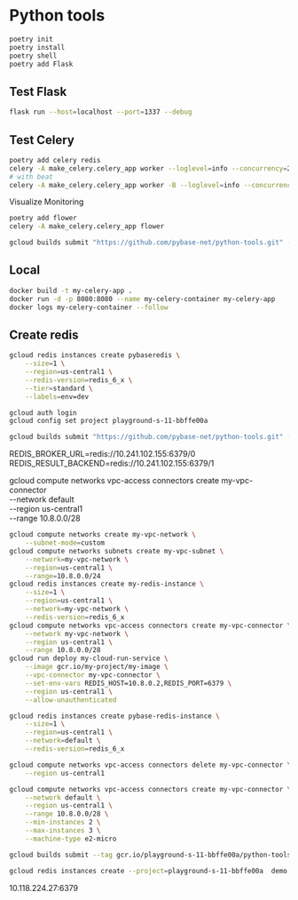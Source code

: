 # Python tools


```sh
poetry init
poetry install
poetry shell
poetry add Flask
```

## Test Flask

```sh
flask run --host=localhost --port=1337 --debug
```

## Test Celery

```sh
poetry add celery redis
celery -A make_celery.celery_app worker --loglevel=info --concurrency=2
# with beat
celery -A make_celery.celery_app worker -B --loglevel=info --concurrency=1
```

Visualize Monitoring

```sh
poetry add flower
celery -A make_celery.celery_app flower
```

```sh
gcloud builds submit "https://github.com/pybase-net/python-tools.git" --git-source-revision=main  --config=cloudbuild.yaml
```

## Local

```sh
docker build -t my-celery-app .
docker run -d -p 8080:8080 --name my-celery-container my-celery-app
docker logs my-celery-container --follow
```

## Create redis

```sh
gcloud redis instances create pybaseredis \
    --size=1 \
    --region=us-central1 \
    --redis-version=redis_6_x \
    --tier=standard \
    --labels=env=dev

gcloud auth login
gcloud config set project playground-s-11-bbffe00a

gcloud builds submit "https://github.com/pybase-net/python-tools.git" --git-source-revision=main  --config=cloudbuild.yaml
```

REDIS_BROKER_URL=redis://10.241.102.155:6379/0
REDIS_RESULT_BACKEND=redis://10.241.102.155:6379/1

gcloud compute networks vpc-access connectors create my-vpc-connector \
    --network default \
    --region us-central1 \
    --range 10.8.0.0/28

```sh
gcloud compute networks create my-vpc-network \
    --subnet-mode=custom
gcloud compute networks subnets create my-vpc-subnet \
    --network=my-vpc-network \
    --region=us-central1 \
    --range=10.8.0.0/24
gcloud redis instances create my-redis-instance \
    --size=1 \
    --region=us-central1 \
    --network=my-vpc-network \
    --redis-version=redis_6_x
gcloud compute networks vpc-access connectors create my-vpc-connector \
    --network my-vpc-network \
    --region us-central1 \
    --range 10.8.0.0/28
gcloud run deploy my-cloud-run-service \
    --image gcr.io/my-project/my-image \
    --vpc-connector my-vpc-connector \
    --set-env-vars REDIS_HOST=10.8.0.2,REDIS_PORT=6379 \
    --region us-central1 \
    --allow-unauthenticated

```

```sh
gcloud redis instances create pybase-redis-instance \
    --size=1 \
    --region=us-central1 \
    --network=default \
    --redis-version=redis_6_x

gcloud compute networks vpc-access connectors delete my-vpc-connector \
    --region us-central1

gcloud compute networks vpc-access connectors create my-vpc-connector \
    --network default \
    --region us-central1 \
    --range 10.8.0.0/28 \
    --min-instances 2 \
    --max-instances 3 \
    --machine-type e2-micro

```

```sh
gcloud builds submit --tag gcr.io/playground-s-11-bbffe00a/python-tools
```

```sh
gcloud redis instances create --project=playground-s-11-bbffe00a  demo --tier=basic --size=1 --region=us-central1 --redis-version=redis_7_0 --network=projects/playground-s-11-bbffe00a/global/networks/default --connect-mode=DIRECT_PEERING --display-name="demo"
```

10.118.224.27:6379